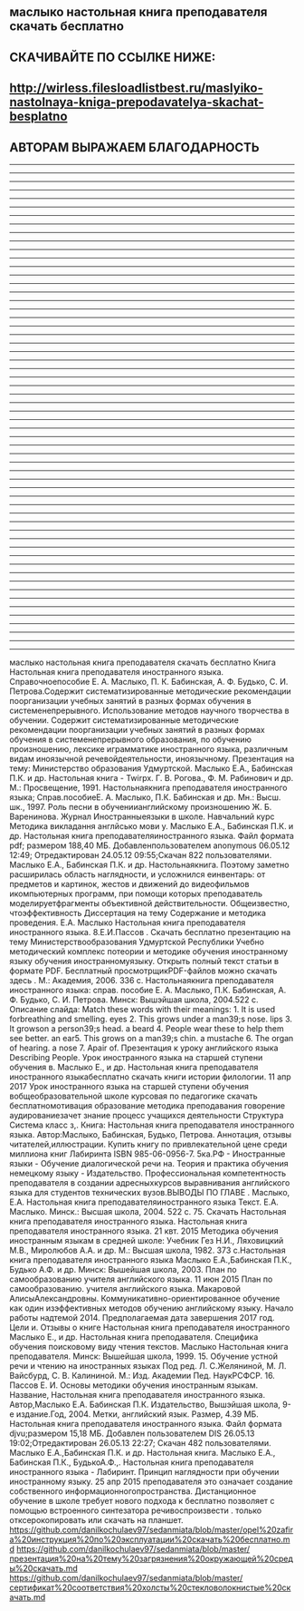 маслыко настольная книга преподавателя скачать бесплатно
--------------------------------------------------
СКАЧИВАЙТЕ ПО ССЫЛКЕ НИЖЕ:
--------------------------------------------------
http://wirless.filesloadlistbest.ru/maslyiko-nastolnaya-kniga-prepodavatelya-skachat-besplatno
--------------------------------------------------
АВТОРАМ ВЫРАЖАЕМ БЛАГОДАРНОСТЬ
--------------------------------------------------
--------------------------------------------------
--------------------------------------------------
--------------------------------------------------
--------------------------------------------------
--------------------------------------------------
--------------------------------------------------
--------------------------------------------------
--------------------------------------------------
--------------------------------------------------
--------------------------------------------------
--------------------------------------------------
--------------------------------------------------
--------------------------------------------------
--------------------------------------------------
--------------------------------------------------
--------------------------------------------------
--------------------------------------------------
--------------------------------------------------
--------------------------------------------------
--------------------------------------------------
--------------------------------------------------
--------------------------------------------------
--------------------------------------------------
--------------------------------------------------
--------------------------------------------------
--------------------------------------------------
--------------------------------------------------
--------------------------------------------------
--------------------------------------------------
--------------------------------------------------
--------------------------------------------------
--------------------------------------------------
--------------------------------------------------
--------------------------------------------------
--------------------------------------------------
--------------------------------------------------
--------------------------------------------------
--------------------------------------------------
--------------------------------------------------
--------------------------------------------------
--------------------------------------------------
--------------------------------------------------
--------------------------------------------------
--------------------------------------------------
--------------------------------------------------
--------------------------------------------------
--------------------------------------------------
--------------------------------------------------
--------------------------------------------------
--------------------------------------------------
--------------------------------------------------
--------------------------------------------------
--------------------------------------------------
--------------------------------------------------
--------------------------------------------------
--------------------------------------------------
--------------------------------------------------
--------------------------------------------------
маслыко настольная книга преподавателя скачать бесплатно Книга Настольная книга преподавателя иностранного языка. Справочноепособие Е. А. Маслыко, П. К. Бабинская, А. Ф. Будько, С. И. Петрова.Содержит систематизированные методические рекомендации поорганизации учебных занятий в разных формах обучения в системенепрерывного. Использование методов научного творчества в обучении. Содержит систематизированные методические рекомендации поорганизации учебных занятий в разных формах обучения в системенепрерывного образования, по обучению произношению, лексике играмматике иностранного языка, различным видам иноязычной речевойдеятельности, иноязычному. Презентация на тему: Министерство образования Удмуртской. Маслыко Е.А., Бабинская П.К. и др. Настольная книга  - Twirpx. Г. В. Рогова., Ф. М. Рабинович и др.  М.: Просвещение, 1991. Настольнаякнига преподавателя иностранного языка; Справ.пособиеЕ. А. Маслыко, П.К. Бабинская и др.  Мн.: Высш. шк., 1997. Роль песни в обучениианглийскому произношению Ж. Б. Варенинова. Журнал Иностранныеязыки в школе. Навчальний курс Методика викладання англйсько мови у. Маслыко Е.А., Бабинская П.К. и др. Настольная книга преподавателяиностранного языка. Файл формата pdf; размером 188,40 МБ. Добавленпользователем anonymous 06.05.12 12:49; Отредактирован 24.05.12 09:55;Скачан 822 пользователями. Маслыко Е.А., Бабинская П.К. и др. Настольнаякнига. Поэтому заметно расширилась область наглядности, и усложнился еинвентарь: от предметов и картинок, жестов и движений до видеофильмов икомпьютерных программ, при помощи которых преподаватель моделируетфрагменты объективной действительности. Общеизвестно, чтоэффективность
Диссертация на тему Содержание и методика проведения. Е.А. Маслыко Настольная книга преподавателя иностранного языка. 8.Е.И.Пассов . Скачать бесплатно презентацию на тему Министерствообразования Удмуртской Республики Учебно  методический комплекс потеории и методике обучения иностранному языку обучения иностранномуязыку. Открыть полный текст статьи в формате PDF. Бесплатный просмотрщикPDF-файлов можно скачать здесь .  М.: Академия, 2006. 336 с. Настольнаякнига преподавателя иностранного языка: справ. пособие  Е. А. Маслыко, П.К. Бабинская, А. Ф. Будько, С. И. Петрова. Минск: Вышэйшая школа, 2004.522 с. Описание слайда: Match these words with their meanings: 1. It is used forbreathing and smelling. eyes 2. This grows under a man39;s nose. lips 3. It growson a person39;s head. a beard 4. People wear these to help them see better. an ear5. This grows on a man39;s chin. a mustache 6. The organ of hearing. a nose 7. Apair of. Презентация к уроку английского языка Describing People. Урок иностранного языка на старшей ступени обучения в. Маслыко Е., и др. Настольная книга преподавателя иностранного языкабесплатно скачать книги истории филологии. 11 апр 2017  Урок иностранного языка на старшей ступени обучения вобщеобразовательной школе курсовая по педагогике скачать бесплатномотивация образование методика преподавания говорение аудированиезачет знание процесс учащихся деятельности Структура Система класс з,. Книга: Настольная книга преподавателя иностранного языка. Автор:Маслыко, Бабинская, Будько, Петрова. Аннотация, отзывы читателей,иллюстрации. Купить книгу по привлекательной цене среди миллиона книг Лабиринта  ISBN 985-06-0956-7.
5ка.РФ - Иностранные языки - Обучение диалогической речи на. Теория и практика обучения немецкому языку - Издательство. Профессиональная компетентность преподавателя в создании адресныхкурсов выравнивания английского языка для студентов технических вузов.ВЫВОДЫ ПО ГЛАВЕ . Маслыко, Е.А. Настольная книга преподавателяиностранного языка Текст.  Е.А. Маслыко. Минск.: Высшая школа, 2004. 522 с. 75. Скачать Настольная книга преподавателя иностранного языка. Настольная книга преподавателя иностранного языка. 21 квт. 2015  Методика обучения иностранным языкам в средней школе: Учебник Гез Н.И., Ляховицкий М.В., Миролюбов А.А. и др.  М.: Высшая школа, 1982.  373 с.Настольная книга преподавателя иностранного языка Маслыко Е.А.,Бабинская П.К., Будько А.Ф. и др.  Минск: Вышейшая школа, 2003. План по самообразованию учителя английского языка. 11 июн 2015  План по самообразованию. учителя английского языка. Макаровой АлисыАлександровны. Коммуникативно-ориентированное обучение как один изэффективных методов обучению английскому языку. Начало работы надтемой 2014. Предполагаемая дата завершения 2017 год. Цели и. Отзывы о книге Настольная книга преподавателя иностранного
Маслыко Е., и др. Настольная книга преподавателя. Специфика обучения поисковому виду чтения текстов. Маслыко Настольная книга преподавателя.  Минск: Вышейшая школа, 1999. 15. Обучение устной речи и чтению на иностранных языках Под ред. Л. С.Желяниной, М. Л. Вайсбурд, С. В. Калининой.  М.: Изд. Академии Пед. НаукРСФСР. 16. Пассов Е. И. Основы методики обучения иностранным языкам. Название, Настольная книга преподавателя иностранного языка. Автор,Маслыко Е.А. Бабинская П.К. Издательство, Вышэйшая школа, 9-е издание.Год, 2004. Метки, английский язык. Размер, 4.39 МБ. Настольная книга преподавателя иностранного языка. Файл формата djvu;размером 15,18 МБ. Добавлен пользователем DIS 26.05.13 19:02;Отредактирован 26.05.13 22:27; Скачан 482 пользователями. Маслыко Е.А.,Бабинская П.К. и др. Настольная книга. Маслыко Е.А., Бабинская П.К., БудькоА.Ф.,. Настольная книга преподавателя иностранного языка - Лабиринт. Принцип наглядности при обучении иностранному языку. 25 апр 2015  преподавателя это означает создание собственного информационногопространства. Дистанционное обучение в школе требует нового подхода к бесплатно позволяет с помощью встроенного синтезатора речивоспроизвести . только отксерокопировать или скачать на планшет.
https://github.com/danilkochulaev97/sedanmiata/blob/master/opel%20zafira%20инструкция%20по%20эксплуатации%20скачать%20бесплатно.md
https://github.com/danilkochulaev97/sedanmiata/blob/master/презентация%20на%20тему%20загрязнения%20окружающей%20среды%20скачать.md
https://github.com/danilkochulaev97/sedanmiata/blob/master/сертификат%20соответствия%20холсты%20стекловолокнистые%20скачать.md